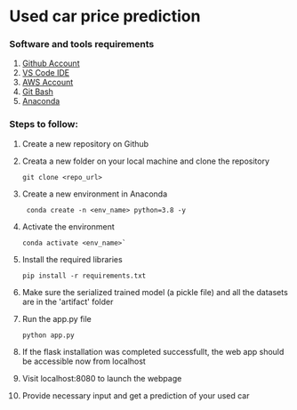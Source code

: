 # Used car price prediction

### Software and tools requirements

1. [Github Account](https://github.com)
2. [VS Code IDE](https://code.visualstudio.com/download)
3. [AWS Account](https://aws.amazon.com/)
4. [Git Bash](https://git-scm.com/downloads)
5. [Anaconda](https://www.anaconda.com/products/individual)

### Steps to follow:
1. Create a new repository on Github
2. Creata a new folder on your local machine and clone the repository
   ``` 
   git clone <repo_url>
   ```
3. Create a new environment in Anaconda
   ```
    conda create -n <env_name> python=3.8 -y
    ```
4. Activate the environment
   ```
   conda activate <env_name>`
   ```
5. Install the required libraries
   ```
   pip install -r requirements.txt
   ```
7. Make sure the serialized trained model (a pickle file) and all the datasets are in the 'artifact' folder

8. Run the app.py file
   ```
   python app.py
   ```
9. If the flask installation was completed successfullt, the web app should be accessible now from localhost
10. Visit localhost:8080 to launch the webpage
11. Provide necessary input and get a prediction of your used car
